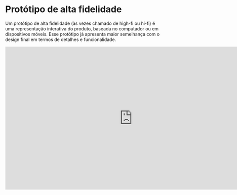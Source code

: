 # Protótipo de alta fidelidade
Um protótipo de alta fidelidade (às vezes chamado de high-fi ou hi-fi) é uma representação interativa do produto, baseada no computador ou em dispositivos móveis. Esse protótipo já apresenta maior semelhança com o design final em termos de detalhes e funcionalidade.

<center>

<iframe style="border: 1px solid rgba(0, 0, 0, 0.1);" width="800" height="450" src="https://www.figma.com/embed?embed_host=share&url=https%3A%2F%2Fwww.figma.com%2Ffile%2FEGKucJ4glxCciG3ii6BwGh%2FExerc%25C3%25ADcio-Introdu%25C3%25A7%25C3%25A3o-ao-Desenvolvimento%3Fnode-id%3D0%253A1" allowfullscreen></iframe>

</center>